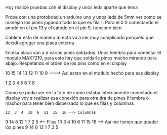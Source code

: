 Hoy realice pruebas con el display y unos leds aparte que tenía 

Probe con una protoboad,un arduino uno y unos leds de 5mm ver como se manejan los pines jugando todo lo que es fila 1. Para el 0 0 conectando el anodo en el pin 13 y el cátodo en el pin 9, funcionó bien 

Cablear esto de manera directa va a ser muy complicado porquelo que decidi agregar una placa externa 

En esa placa van a ir varios pines soldados. Unos hembra para conectar el modulo MAX7219, para esto hay que soldarle pines macho mirando para abajo. Respetando el orden de los pins como en el display 

16 15 14 13 12 11 10 9
                            --->   Así estan en el modulo hecho para ese display 

1  2  3  4  5  6  7  8

Como se podía ver en la foto de como estaba internamente conectado el display voy a realizar esa conexión para otra tira de pines (Hembra o macho) para tener bien dispersado lo que es filas y columnas  


    13  3  4  10  6  11  15  16 --> Columnas 
9
14
8
12
1
7
2
5   <-- Filas 
                                        13  3  4  10  6  11  15  16
                                                                    --> Así me tienen que quedar los pines 
                                        9  14  8  12  1  7  2  5